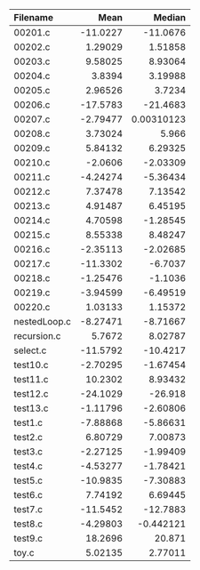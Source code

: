 | Filename     |      Mean |       Median |
|:-------------|----------:|-------------:|
| 00201.c      | -11.0227  | -11.0676     |
| 00202.c      |   1.29029 |   1.51858    |
| 00203.c      |   9.58025 |   8.93064    |
| 00204.c      |   3.8394  |   3.19988    |
| 00205.c      |   2.96526 |   3.7234     |
| 00206.c      | -17.5783  | -21.4683     |
| 00207.c      |  -2.79477 |   0.00310123 |
| 00208.c      |   3.73024 |   5.966      |
| 00209.c      |   5.84132 |   6.29325    |
| 00210.c      |  -2.0606  |  -2.03309    |
| 00211.c      |  -4.24274 |  -5.36434    |
| 00212.c      |   7.37478 |   7.13542    |
| 00213.c      |   4.91487 |   6.45195    |
| 00214.c      |   4.70598 |  -1.28545    |
| 00215.c      |   8.55338 |   8.48247    |
| 00216.c      |  -2.35113 |  -2.02685    |
| 00217.c      | -11.3302  |  -6.7037     |
| 00218.c      |  -1.25476 |  -1.1036     |
| 00219.c      |  -3.94599 |  -6.49519    |
| 00220.c      |   1.03133 |   1.15372    |
| nestedLoop.c |  -8.27471 |  -8.71667    |
| recursion.c  |   5.7672  |   8.02787    |
| select.c     | -11.5792  | -10.4217     |
| test10.c     |  -2.70295 |  -1.67454    |
| test11.c     |  10.2302  |   8.93432    |
| test12.c     | -24.1029  | -26.918      |
| test13.c     |  -1.11796 |  -2.60806    |
| test1.c      |  -7.88868 |  -5.86631    |
| test2.c      |   6.80729 |   7.00873    |
| test3.c      |  -2.27125 |  -1.99409    |
| test4.c      |  -4.53277 |  -1.78421    |
| test5.c      | -10.9835  |  -7.30883    |
| test6.c      |   7.74192 |   6.69445    |
| test7.c      | -11.5452  | -12.7883     |
| test8.c      |  -4.29803 |  -0.442121   |
| test9.c      |  18.2696  |  20.871      |
| toy.c        |   5.02135 |   2.77011    |